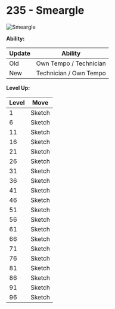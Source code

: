 # 235 - Smeargle
![][235]

**Ability:**

Update | Ability
---    | ---
Old    | Own Tempo / Technician
New    | Technician / Own Tempo

**Level Up:**

Level | Move
---   | ---
  1   | Sketch
  6   | Sketch
 11   | Sketch
 16   | Sketch
 21   | Sketch
 26   | Sketch
 31   | Sketch
 36   | Sketch
 41   | Sketch
 46   | Sketch
 51   | Sketch
 56   | Sketch
 61   | Sketch
 66   | Sketch
 71   | Sketch
 76   | Sketch
 81   | Sketch
 86   | Sketch
 91   | Sketch
 96   | Sketch



[235]: https://raw.githubusercontent.com/PokeAPI/sprites/master/sprites/pokemon/235.png "Smeargle"
